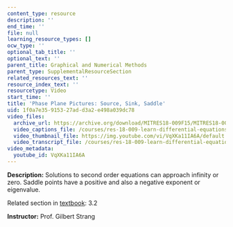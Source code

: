 ```yaml
---
content_type: resource
description: ''
end_time: ''
file: null
learning_resource_types: []
ocw_type: ''
optional_tab_title: ''
optional_text: ''
parent_title: Graphical and Numerical Methods
parent_type: SupplementalResourceSection
related_resources_text: ''
resource_index_text: ''
resourcetype: Video
start_time: ''
title: 'Phase Plane Pictures: Source, Sink, Saddle'
uid: 1f0a7e35-9153-27ad-d3a2-e498a039dc78
video_files:
  archive_url: https://archive.org/download/MITRES18-009F15/MITRES18-009F15_3_2_SourceSinkSaddle_300k.mp4
  video_captions_file: /courses/res-18-009-learn-differential-equations-up-close-with-gilbert-strang-and-cleve-moler-fall-2015/698ed413a6565520b2170af8bef5366c_VqXKa11IA6A.vtt
  video_thumbnail_file: https://img.youtube.com/vi/VqXKa11IA6A/default.jpg
  video_transcript_file: /courses/res-18-009-learn-differential-equations-up-close-with-gilbert-strang-and-cleve-moler-fall-2015/1e226eb313a052aca16709c4ee89e74e_VqXKa11IA6A.pdf
video_metadata:
  youtube_id: VqXKa11IA6A
---
```


**Description:** Solutions to second order equations can approach infinity or zero. Saddle points have a positive and also a negative exponent or eigenvalue.

Related section in [textbook](http://www-math.mit.edu/~gs/dela/): 3.2

**Instructor:** Prof. Gilbert Strang

